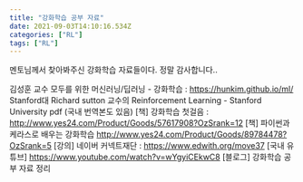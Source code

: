 ```yaml
---
title: "강화학습 공부 자료"
date: 2021-09-03T14:10:16.534Z
categories: ["RL"]
tags: ["RL"]
---
```

멘토님께서 찾아봐주신 강화학습 자료들이다. 정말 감사합니다..

김성훈 교수 모두를 위한 머신러닝/딥러닝 - 강화학습 : https://hunkim.github.io/ml/
Stanford대 Richard sutton 교수의 Reinforcement Learning - Stanford University pdf (국내 번역본도 있음)
[책] 강화학습 첫걸음 : http://www.yes24.com/Product/Goods/57617908?OzSrank=12
[책] 파이썬과 케라스로 배우는 강화학습 http://www.yes24.com/Product/Goods/89784478?OzSrank=5
[강의] 네이버 커넥트재단 : https://www.edwith.org/move37
[국내 유튜브] https://www.youtube.com/watch?v=wYgyiCEkwC8
[블로그] 강화학습 공부 자료 정리